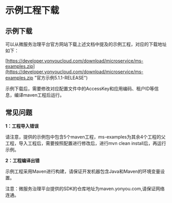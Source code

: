 # 示例工程下载

## 示例下载

可以从微服务治理平台官方网站下载上述文档中提及的示例工程，对应的下载地址如下：

[https://developer.yonyoucloud.com/download/microservice/ms-examples.zip](https://developer.yonyoucloud.com/download/microservice/ms-examples.zip "官方示例5.1.1-RELEASE")

示例下载后，需要修改对应配置文件中的AccessKey和应用编码、租户ID等信息，编译maven工程后运行。

## 常见问题

**1：工程导入错误**

请注意，提供的示例包中包含5个maven工程，ms-examples为其余4个工程的父工程，导入工程后，需要按照配置进行修改后，进行mvn clean install后，再运行示例。

**2：工程编译出错**

示例工程采用Maven进行构建，请保证开发机器包含Java和Maven的环境变量设置。

注意：微服务治理平台提供的SDK的仓库地址为maven.yonyou.com,请保证网络连通。

